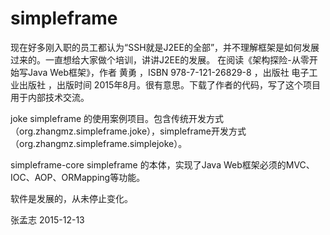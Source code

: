 # simpleframe

现在好多刚入职的员工都认为“SSH就是J2EE的全部”，并不理解框架是如何发展过来的。一直想给大家做个培训，讲讲J2EE的发展。
在阅读《架构探险-从零开始写Java Web框架》，作者 黄勇 ，ISBN 978-7-121-26829-8 ，出版社 电子工业出版社 ，出版时间 2015年8月。很有意思。下载了作者的代码，写了这个项目用于内部技术交流。

joke
simpleframe 的使用案例项目。包含传统开发方式（org.zhangmz.simpleframe.joke），simpleframe开发方式（org.zhangmz.simpleframe.simplejoke）。

simpleframe-core 
simpleframe 的本体，实现了Java Web框架必须的MVC、IOC、AOP、ORMapping等功能。

软件是发展的，从未停止变化。

张孟志
2015-12-13
